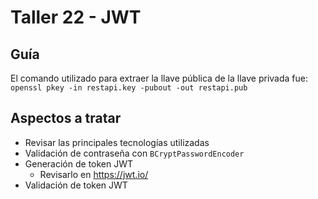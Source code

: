 # Taller 22 - JWT
## Guía

El comando utilizado para extraer la llave pública de la llave privada fue: `openssl pkey -in restapi.key -pubout -out restapi.pub`

## Aspectos a tratar
- Revisar las principales tecnologías utilizadas
- Validación de contraseña con `BCryptPasswordEncoder`
- Generación de token JWT
  - Revisarlo en https://jwt.io/
- Validación de token JWT